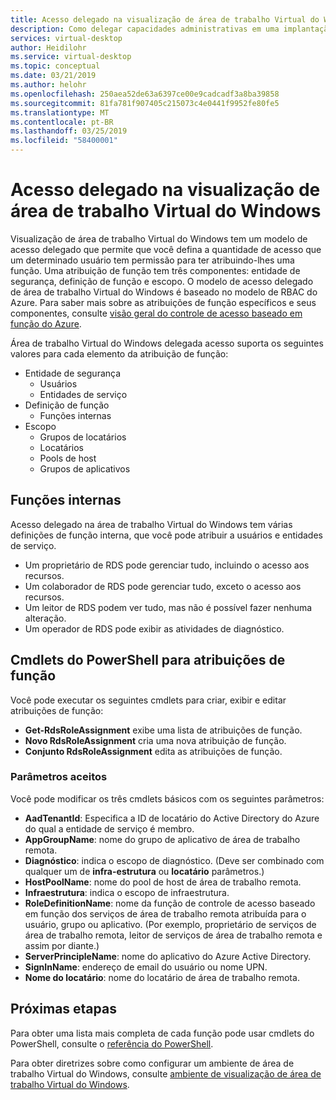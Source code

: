 ```yaml
---
title: Acesso delegado na visualização de área de trabalho Virtual do Windows - Azure
description: Como delegar capacidades administrativas em uma implantação de visualização de área de trabalho Virtual do Windows, incluindo exemplos.
services: virtual-desktop
author: Heidilohr
ms.service: virtual-desktop
ms.topic: conceptual
ms.date: 03/21/2019
ms.author: helohr
ms.openlocfilehash: 250aea52de63a6397ce00e9cadcadf3a8ba39858
ms.sourcegitcommit: 81fa781f907405c215073c4e0441f9952fe80fe5
ms.translationtype: MT
ms.contentlocale: pt-BR
ms.lasthandoff: 03/25/2019
ms.locfileid: "58400001"
---
```

# <a name="delegated-access-in-windows-virtual-desktop-preview"></a>Acesso delegado na visualização de área de trabalho Virtual do Windows

Visualização de área de trabalho Virtual do Windows tem um modelo de acesso delegado que permite que você defina a quantidade de acesso que um determinado usuário tem permissão para ter atribuindo-lhes uma função. Uma atribuição de função tem três componentes: entidade de segurança, definição de função e escopo. O modelo de acesso delegado de área de trabalho Virtual do Windows é baseado no modelo de RBAC do Azure. Para saber mais sobre as atribuições de função específicos e seus componentes, consulte [visão geral do controle de acesso baseado em função do Azure](https://docs.microsoft.com/azure/active-directory/role-based-access-built-in-roles).

Área de trabalho Virtual do Windows delegada acesso suporta os seguintes valores para cada elemento da atribuição de função:

* Entidade de segurança
    * Usuários
    * Entidades de serviço
* Definição de função
    * Funções internas
* Escopo
    * Grupos de locatários
    * Locatários
    * Pools de host
    * Grupos de aplicativos

## <a name="built-in-roles"></a>Funções internas

Acesso delegado na área de trabalho Virtual do Windows tem várias definições de função interna, que você pode atribuir a usuários e entidades de serviço.

* Um proprietário de RDS pode gerenciar tudo, incluindo o acesso aos recursos.
* Um colaborador de RDS pode gerenciar tudo, exceto o acesso aos recursos.
* Um leitor de RDS podem ver tudo, mas não é possível fazer nenhuma alteração.
* Um operador de RDS pode exibir as atividades de diagnóstico.

## <a name="powershell-cmdlets-for-role-assignments"></a>Cmdlets do PowerShell para atribuições de função

Você pode executar os seguintes cmdlets para criar, exibir e editar atribuições de função:

* **Get-RdsRoleAssignment** exibe uma lista de atribuições de função.
* **Novo RdsRoleAssignment** cria uma nova atribuição de função.
* **Conjunto RdsRoleAssignment** edita as atribuições de função.

### <a name="accepted-parameters"></a>Parâmetros aceitos

Você pode modificar os três cmdlets básicos com os seguintes parâmetros:

* **AadTenantId**: Especifica a ID de locatário do Active Directory do Azure do qual a entidade de serviço é membro.
* **AppGroupName**: nome do grupo de aplicativo de área de trabalho remota.
* **Diagnóstico**: indica o escopo de diagnóstico. (Deve ser combinado com qualquer um de **infra-estrutura** ou **locatário** parâmetros.)
* **HostPoolName**: nome do pool de host de área de trabalho remota.
* **Infraestrutura**: indica o escopo de infraestrutura.
* **RoleDefinitionName**: nome da função de controle de acesso baseado em função dos serviços de área de trabalho remota atribuída para o usuário, grupo ou aplicativo. (Por exemplo, proprietário de serviços de área de trabalho remota, leitor de serviços de área de trabalho remota e assim por diante.)
* **ServerPrincipleName**: nome do aplicativo do Azure Active Directory.
* **SignInName**: endereço de email do usuário ou nome UPN.
* **Nome do locatário**: nome do locatário de área de trabalho remota.

## <a name="next-steps"></a>Próximas etapas

Para obter uma lista mais completa de cada função pode usar cmdlets do PowerShell, consulte o [referência do PowerShell](/powershell/windows-virtual-desktop/overview).

Para obter diretrizes sobre como configurar um ambiente de área de trabalho Virtual do Windows, consulte [ambiente de visualização de área de trabalho Virtual do Windows](environment-setup.md).
